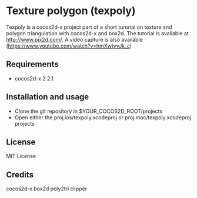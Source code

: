 Texture polygon (texpoly)
=========================

Texpoly is a cocos2d-x project part of a short turorial on texture and polygon triangulation with cocos2d-x and box2d. The tutorial is available at http://www.pix2d.com/. A video capture is also available  (https://www.youtube.com/watch?v=hmXwtyvJk_c)

## Requirements

* cocos2d-x 2.2.1

## Installation and usage
* Clone the git repository in $YOUR_COCOS2D_ROOT/projects
* Open either the proj.ios/texpoly.xcodeproj or proj.mac/texpoly.xcodeproj projects

## License

MIT License

## Credits
cocos2d-x
box2d
poly2tri
clipper
